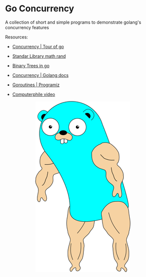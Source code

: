 # Go Concurrency

A collection of short and simple programs to demonstrate golang's concurrency features

Resources:

- [Concurrency | Tour of go](https://go.dev/tour/concurrency/1)

- [Standar Library math rand](https://pkg.go.dev/math/rand@go1.18.2)

- [Binary Trees in go](https://medium.com/geekculture/binary-tree-traversals-in-go-2bce834f449c)

- [Concurrency | Golang docs](https://golangdocs.com/concurrency-in-golang)

- [Goroutines | Programiz](https://www.programiz.com/golang/goroutines)

- [Computerphile video](./go-counting/README.md)

<div align="center">
  <img src="assets/go-strong.png" alt="Go strong" />
</div>
